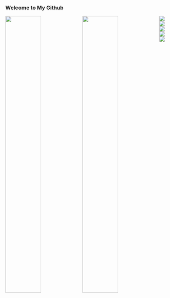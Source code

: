 ### Welcome to My Github 

<img align="left" width="47%" src="https://github-readme-stats.vercel.app/api?username=[Rentsendondog]" />
<img align="left" width="47%" src="https://github-readme-stats.vercel.app/api/top-langs/?username=Rentsendondog&layout=compact" />


<img align="left" src="https://img.shields.io/badge/c-%2300599C.svg?style=for-the-badge&logo=c&logoColor=white" />
<img align="left" src="https://img.shields.io/badge/html5-%23E34F26.svg?style=for-the-badge&logo=html5&logoColor=white" />
<img align="left" src="https://img.shields.io/badge/css3-%231572B6.svg?style=for-the-badge&logo=css3&logoColor=white" />
<img align="left" src="https://img.shields.io/badge/javascript-%23323330.svg?style=for-the-badge&logo=javascript&logoColor=%23F7DF1E" />
<img align="left" src="https://img.shields.io/badge/mysql-%2300f.svg?style=for-the-badge&logo=mysql&logoColor=white" /> 
